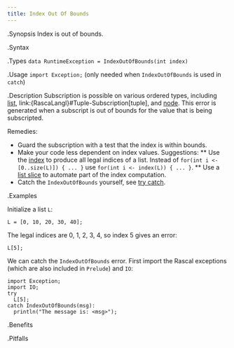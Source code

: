 ```yaml
---
title: Index Out Of Bounds
---
```


.Synopsis
Index is out of bounds.

.Syntax

.Types
`data RuntimeException = IndexOutOfBounds(int index)`

.Usage
`import Exception;` (only needed when `IndexOutOfBounds` is used in `catch`)

.Description
Subscription is possible on various ordered types, including [list]((Rascal:List-Subscription)),
link:{RascaLangl}#Tuple-Subscription[tuple], and
[node]((Rascal:Node-Subscription)).
This error is generated when a subscript is out of bounds for the value that is being subscripted.

Remedies:

* Guard the subscription with a test that the index is within bounds.
* Make your code less dependent on index values. Suggestions:
  ** Use the [index]((Library:List-index)) to produce all legal indices of a list. 
     Instead of `for(int i <- [0..size(L)]) { ... }` use `for(int i <- index(L)) { ... }`.
  ** Use a [list slice]((Rascal:List-Slice)) to automate part of the index computation.
*  Catch the `IndexOutOfBounds` yourself, see [try catch]((Rascal:Statements-TryCatch)).


.Examples

Initialize a list `L`:
```rascal-shell,continue,error
L = [0, 10, 20, 30, 40];
```
The legal indices are 0, 1, 2, 3, 4, so index 5 gives an error:
```rascal-shell,continue,error
L[5];
```
We can catch the `IndexOutOfBounds` error. First import the Rascal exceptions (which are also included in `Prelude`)
and `IO`:
```rascal-shell,continue,error
import Exception;
import IO;
try 
  L[5]; 
catch IndexOutOfBounds(msg):
  println("The message is: <msg>");
```


.Benefits

.Pitfalls

